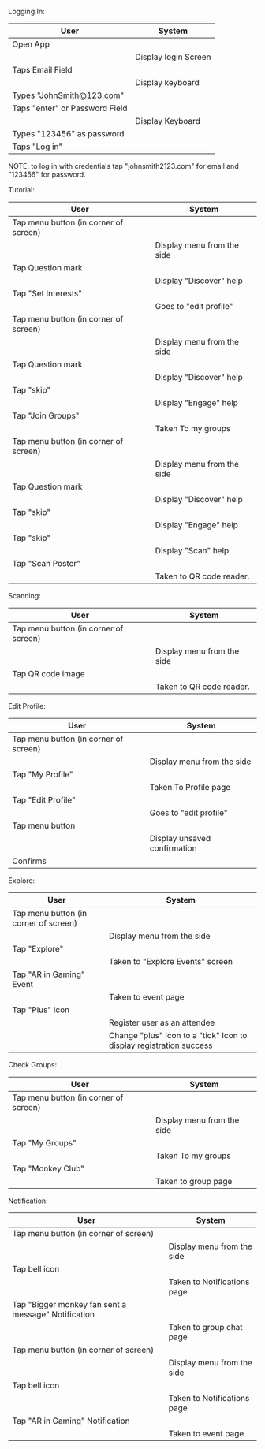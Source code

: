 Logging In:

|User|System|
|----|------|
|Open App||
||Display login Screen|
|Taps Email Field||
||Display keyboard|
|Types "JohnSmith@123.com"||
|Taps "enter" or Password Field||
||Display Keyboard|
|Types "123456" as password||
|Taps "Log in"||

NOTE: to log in with credentials tap "johnsmith2123.com" for email and "123456" for password.


Tutorial:

|User|System|
|----|------|
|Tap menu button (in corner of screen)||
||Display menu from the side|
|Tap Question mark||
||Display "Discover" help|
|Tap "Set Interests"||
||Goes to "edit profile"|
|Tap menu button (in corner of screen)||
||Display menu from the side|
|Tap Question mark||
||Display "Discover" help|
|Tap "skip"||
||Display "Engage" help|
|Tap "Join Groups"||
||Taken To my groups|
|Tap menu button (in corner of screen)||
||Display menu from the side|
|Tap Question mark||
||Display "Discover" help|
|Tap "skip"||
||Display "Engage" help|
|Tap "skip"||
||Display "Scan" help|
|Tap "Scan Poster"||
||Taken to QR code reader.|


Scanning:

|User|System|
|----|------|
|Tap menu button (in corner of screen)||
||Display menu from the side|
|Tap QR code image||
||Taken to QR code reader.|



Edit Profile:

|User|System|
|----|------|
|Tap menu button (in corner of screen)||
||Display menu from the side|
|Tap "My Profile"||
||Taken To Profile page|
|Tap "Edit Profile"||
||Goes to "edit profile"|
|Tap menu button||
||Display unsaved confirmation|
|Confirms||


Explore:

|User|System|
|----|------|
|Tap menu button (in corner of screen)||
||Display menu from the side|
|Tap "Explore"||
||Taken to "Explore Events" screen|
|Tap "AR in Gaming" Event||
||Taken to event page|
|Tap "Plus" Icon||
||Register user as an attendee|
||Change "plus" Icon to a "tick" Icon to display registration success|



Check Groups:

|User|System|
|----|------|
|Tap menu button (in corner of screen)||
||Display menu from the side|
|Tap "My Groups"||
||Taken To my groups|
|Tap "Monkey Club"||
||Taken to group page|


Notification:

|User|System|
|----|------|
|Tap menu button (in corner of screen)||
||Display menu from the side|
|Tap bell icon||
||Taken to Notifications page|
|Tap "Bigger monkey fan sent a message" Notification||
||Taken to group chat page|
|Tap menu button (in corner of screen)||
||Display menu from the side|
|Tap bell icon||
||Taken to Notifications page|
|Tap "AR in Gaming" Notification||
||Taken to event page|
